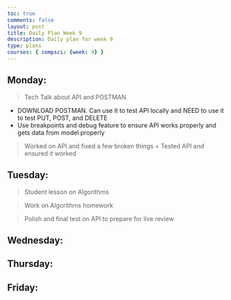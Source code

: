```yaml
---
toc: true
comments: false
layout: post
title: Daily Plan Week 9
description: Daily plan for week 9
type: plans
courses: { compsci: {week: 9} }
---
```


## Monday:
> Tech Talk about API and POSTMAN
- DOWNLOAD POSTMAN. Can use it to test API locally and NEED to use it to test PUT, POST, and DELETE
- Use breakpoints and debug feature to ensure API works properly and gets data from model properly

> Worked on API and fixed a few broken things + Tested API and ensured it worked

## Tuesday:
> Student lesson on Algorithms

> Work on Algorithms homework

> Polish and final test on API to prepare for live review

## Wednesday:
> 

## Thursday:
> 

## Friday:
> 